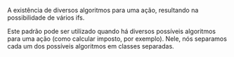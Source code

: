 A existência de diversos algoritmos para uma ação, resultando na possibilidade de vários ifs.

Este padrão pode ser utilizado quando há diversos possíveis algoritmos para uma ação (como calcular imposto, por exemplo). Nele, nós separamos cada um dos possíveis algoritmos em classes separadas.